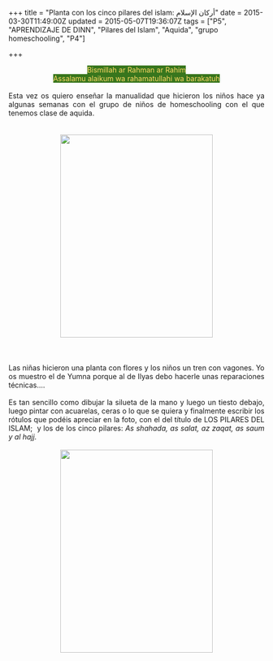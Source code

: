 +++
title = "Planta con los cinco pilares del islam: أركان الإسلام"
date = 2015-03-30T11:49:00Z
updated = 2015-05-07T19:36:07Z
tags = ["P5", "APRENDIZAJE DE DINN", "Pilares del Islam", "Aquida", "grupo homeschooling", "P4"]

+++

<div dir="ltr" style="text-align: left;" trbidi="on"><div dir="ltr" style="text-align: left;" trbidi="on"><div style="text-align: center;"><span style="background-color: #38761d; color: #ffd966;">Bismillah ar Rahman ar Rahim</span></div><div style="text-align: center;"><span style="background-color: #38761d; color: #ffd966;">Assalamu alaikum wa rahamatullahi wa barakatuh</span></div><br /><div style="text-align: justify;">Esta vez os quiero enseñar la manualidad que hicieron los niños hace ya algunas semanas con el grupo de niños de homeschooling con el que tenemos clase de aquida.</div><br /></div><br /><div class="separator" style="clear: both; text-align: center;"><a href="https://lh5.googleusercontent.com/-OG2fKTsz7Hk/VRkau_bU5LI/AAAAAAAAHZU/gwI0Cs673cA/s640/blogger-image-1137070668.jpg" imageanchor="1" style="margin-left: 1em; margin-right: 1em;"><img border="0" height="400" src="http://lh5.googleusercontent.com/-OG2fKTsz7Hk/VRkau_bU5LI/AAAAAAAAHZU/gwI0Cs673cA/s400/blogger-image-1137070668.jpg" width="300" /></a></div><div class="separator" style="clear: both; text-align: center;"></div><a name='more'></a><br /><br /><div class="separator" style="clear: both; text-align: justify;"><br /></div><div class="separator" style="clear: both; text-align: justify;">Las niñas hicieron una planta con flores y los niños un tren con vagones. Yo os muestro el de Yumna porque al de Ilyas debo hacerle unas reparaciones técnicas....</div><div class="separator" style="clear: both; text-align: center;"><br /></div><div class="separator" style="clear: both; text-align: justify;">Es tan sencillo como dibujar la silueta de la mano y luego un tiesto debajo, luego pintar con acuarelas, ceras o lo que se quiera y finalmente escribir los rótulos que podéis apreciar en la foto, con el del título de LOS PILARES DEL ISLAM; &nbsp;y los de<i>&nbsp;</i>los cinco pilares:&nbsp;<i>As shahada, as salat, az zaqat, as saum y al hajj.</i></div><br /><div class="separator" style="clear: both; text-align: center;"><a href="https://lh5.googleusercontent.com/-qT9TyRu4UHM/VRkaxi9JM6I/AAAAAAAAHZc/3A6AAGfV9Kw/s640/blogger-image-943474021.jpg" imageanchor="1" style="margin-left: 1em; margin-right: 1em;"><img border="0" height="400" src="http://lh5.googleusercontent.com/-qT9TyRu4UHM/VRkaxi9JM6I/AAAAAAAAHZc/3A6AAGfV9Kw/s400/blogger-image-943474021.jpg" width="300" /></a></div></div>
